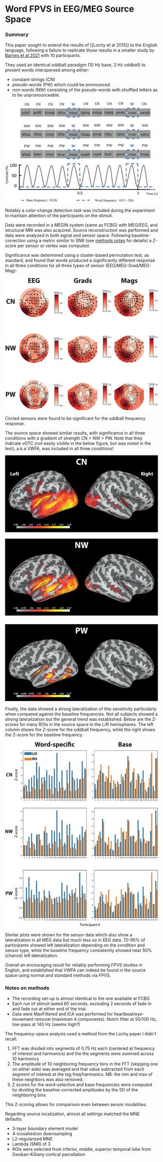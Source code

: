 # Word FPVS in EEG/MEG Source Space

### Summary

This paper sought to extend the results of [[Lochy et al 2015]] to the English language, following a failure to replicate those results in a smaller study by [Barnes et al 2021](https://www.frontiersin.org/journals/neuroscience/articles/10.3389/fnins.2021.602798/full) with 10 participants.

They used an identical oddball paradigm (10 Hz base, 2 Hz oddball) to present words interspersed among either:
- constant strings (CN)
- pseudo-words (PW) which could be pronounced
- non-words (NW) consisting of the pseudo-words with shuffled letters as to be unpronounceable.

![alt text](./assets/Hauk2024schematic.png)

Notably a color-change detection task was included during the experiment to maintain attention of the participants on the stimuli.

Data were recorded in a MEGIN system (same as FCBG) with MEG/EEG, and structural MRI was also acquired. Source reconstruction was performed and data were analyzed in both signal and sensor space. Following baseline-correction using a metric similar to SNR (see [methods notes](#notes-on-methods) for details) a Z-score per sensor or vertex was computed. 

Significance was determined using a cluster-based permutation test, as standard, and found that words produced a significantly different response in all three conditions for all three types of sensor (EEG/MEG-Grad/MEG-Mag):

![alt text](./assets/imag_a_00414_fig4.jpeg)

Circled sensors were found to be significant for the oddball frequency response.

The source space showed similar results, with significance in all three conditions with a gradient of strength CN > NW > PW. Note that they indicate vOTC (not easily visible in the below figure, but was noted in the text), a.k.a VWFA, was included in all three conditions!

![](./assets/imag_a_00414_fig5.jpeg)


Finally, the data showed a strong lateralization of this sensitivity particularly when compared against the baseline frequencies. Not all subjects showed a strong lateralization but the general trend was established. Below are the Z-scores for many ROIs in the source space in the L/R hemispheres. The left column shows the Z-score for the oddball frequency, while the right shows the Z-score for the baseline frequency.

![](./assets/imag_a_00414_fig7.jpeg)

Similar plots were shown for the sensor data which also show a lateralization in all MEG data but much less so in EEG data. 70-95% of participants showed left lateralization depending on the condition and sensor type, while the baseline frequency consistently showed near 50% (chance) left lateralization.

Overall an encouraging result for reliably performing FPVS studies in English, and established that VWFA can indeed be found in the source space using normal and standard methods via FPVS.

### Notes on methods

- The recording set-up is almost identical to the one available at FCBG
- Each run of stimuli lasted 60 seconds, excluding 2 seconds of fade in and fade out at either end of the trial.
- Data were MaxFiltered and ICA was performed for heartbeat/eye-movement removal (maximum 4 components). Notch filter at 50/100 Hz, low-pass at 140 Hz (seems high?)

The frequency-space analysis used a method from the Lochy paper I didn't recall:
1. FFT was divided into segments of 0.75 Hz each (centered at frequency of interest and harmonics) and the the segments were summed across 10 harmonics
2. The amplitude of 10 neighboring frequency bins in the FFT (skipping one on either side) was averaged and that value subtracted from each segment of interest at the tag freq/harmonics. NB: the min and max of these neighbors was also removed.
3. Z scores for the word-selective and base frequencies were computed by dividing the baseline-corrected amplitudes by the SD of the neighboring bins

This Z-scoring allows for comparison even between sensor modalities.

Regarding source localization, almost all settings matched the MNE defaults:
- 3-layer boundary element model
- 4-icosahedron downsampling
- L2-regularized MNE
- Lambda (SNR) of 3
- ROIs were selected from inferior, middle, superior temporal lobe from Desikan-Killiany cortical parcellation





